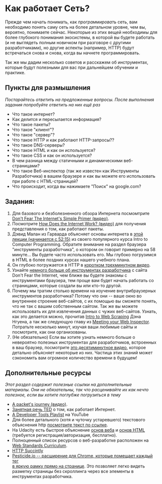 # Как работает Сеть?
<!-- *Estimated Time: 1-2 hrs* -->

Прежде чем начать понимать, как *программировать* сеть, вам необходимо понять саму сеть на более детальном уровне, чем вы, вероятно, понимаете сейчас. Некоторые из этих вещей необходимы для более глубокого понимания экосистемы, в которой вы будете работать (и не выглядеть полным новичком при разговоре с другими разработчиками), но другие аспекты (например, HTTP) будут встречаться снова и снова, когда вы начнете программировать.

Так же мы дадим несколько советов и расскажем об инструментах, которые будут полезными для вас при дальнейшем обучении и практике.

## Пункты для размышления

*Постарайтесь ответить на предложенные вопросы. После выполнения задания попробуйте ответить на них ещё раз*

* Что такое интернет?
* Как делится и пересылается информация?
* Что такое пакеты?
* Что такое "клиент"?
* Что такое "сервер"?
* Что такое HTTP и как работают HTTP-запросы??
* Что такое DNS-серверы?
* Что такое HTML и как он используется?
* Что такое CSS и как он используется?
* В чем разница между статичными и динамическими веб-страницами?
* Что такое Веб-инспектор (так же известен как Инструменты Разработчика) в вашем браузере и как вы можете его использовать при работе с HTML-страницей?
* Что происходит, когда вы нажимаете "Поиск" на google.com?

## Задания:
1. Для базового и безболезненного обзора Интернета посмомтрите [Don't Fear The Internet's Simple Primer (видео)](http://www.dontfeartheinternet.com/the-basics/not-tubes).
2. Посмотрите [How Does the Internet Work? (видео)](http://www.youtube.com/watch?v=oj7A2YDgIWE) для получения представления о том, как работают пакеты.
3. Дэвид Малан из Гарварда объясняет основы интернета в [этой лекции (начинается с 52:15)](http://cs50.tv/2012/fall/lectures/7/week7m-720p.mp4) из своего популярного курса Intro to Computer Programming. Обратите внимание на раздел браузера "инструменты разработчика", о котором он говорит примерно на 58 минуте... Вы будете часто использовать его. Мы глубоко погрузимся в HTML в более поздних курсах нашего учебного плана.
4. Он глубоко погружается в HTTP в [коротком трехминутном видео](http://cs50.tv/2012/fall/shorts/http/http-720p.mp4).
5. Узнайте [немного больше об инструментах разработчика](http://www.dontfeartheinternet.com/the-basics/dont-fear-the-browser) с сайта Don't Fear the Internet, чем ближе вы будете знакомы с инструментами браузера, тем проще вам будет начать работать со страницами, которые создали вы или кто-то другой.
6. Почему мы тратим столько времени на изучение внутрибраузерных инструментов разработчика? Потому что они -- ваше окно во внутреннее строение веб-сайтов, с их помощью вы сможете понять, что не так с вашим собственным сайтом. Так же вы можете использовать их для извлечения данных с чужих веб-сайтов. Узнать, как это делается можно, прочитав [Intro to Web Scraping](http://ruby.bastardsbook.com/chapters/web-scraping/) Дэна Нгуена, а так же следующую главу из [Meeting your Web Inspector](http://ruby.bastardsbook.com/chapters/web-inspecting-html/). Потратьте несколько минут, изучая ваши любимые сайты и посмотрите, как они организованы.
6. (Не обязательно) Если вы хотите узнать немного больше о невероятно полезных инструментах для разработчиков, встроенных в ваш браузер, посмотрите [это десятиминутное видео](http://www.youtube.com/watch?v=z1TkfcC53G0), которое детально объясняет некоторые из них. Частица этих знаний может сэкономить вам огромное количество времени в будущем!


## Дополнительные ресурсы

*Этот раздел содержит полезные ссылки на дополнительные материалы. Они не обязательны, так что расценивайте их как нечто полезное, если вы хотите поглубже погрузиться в тему*

* [A packet's journey (видео)](http://www.youtube.com/watch?v=WwyJGzZmBe8).
* [Занятная речь TED](http://www.ted.com/talks/jonathan_zittrain_the_web_is_a_random_act_of_kindness.html) о том, как работает Интернет.
* [A Developer Tools Playlist](https://www.youtube.com/playlist?list=PL201CED3354560079) на YouTube
* Для более детального (хотя и чуточку устаревшего) текстового объяснения http [посмотрите текст по ссылке](http://www.garshol.priv.no/download/text/http-tut.html).
* На Udacity есть быстрое объяснение [основ веба](https://www.udacity.com/course/viewer#!/c-cs253/l-48737165/e-48230539/m-48742046) и [основ HTML](https://www.udacity.com/course/viewer#!/c-cs253/l-48737165/m-48724340) (требуется регистрация/авторизация, бесплатно).
* Полноценный список ресурсов о веб-разработке расположен на [Web Standards Curriculum](http://www.w3.org/wiki/Web_Standards_Curriculum).
* [HTTP Succintly](http://net.tutsplus.com/sessions/http-succinctly/)
* [Pesticide.io -- расширение для Chrome, которые помещает каждый тег <div> в яркую рамку прямо на странице](http://pesticide.io/).  Это позволяет легко видеть разметку страницы без скроллинга через все элементы в инструментах разработчика.
